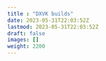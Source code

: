 ```yaml
---
title : "DXVK builds"
date: 2023-05-31T22:03:52Z
lastmod: 2023-05-31T22:03:52Z
draft: false
images: []
weight: 2200
---
```

